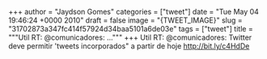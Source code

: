 
+++
author = "Jaydson Gomes"
categories = ["tweet"]
date = "Tue May 04 19:46:24 +0000 2010"
draft = false
image = "{TWEET_IMAGE}"
slug = "31702873a347fc414f57924d34baa5101a6de03e"
tags = ["tweet"]
title = """Util RT: @comunicadores: ..."""
+++
Util RT: @comunicadores: Twitter deve permitir 'tweets incorporados" a partir de hoje http://bit.ly/c4HdDe
